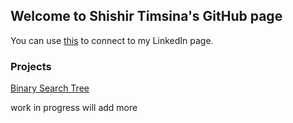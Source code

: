 ## Welcome to Shishir Timsina's GitHub page

You can use [this](www.linkedin.com/in/shishir-timsina-03466018a) to connect to my LinkedIn page.


### Projects

[Binary Search Tree](https://sht99.github.io/BinarySearchTree/)

work in progress 
will add more 
